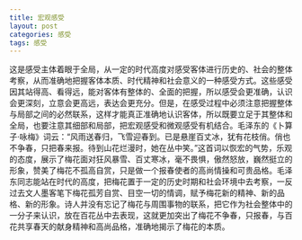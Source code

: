 ```yaml
---
title: 宏观感受
layout: post
categories: 感受
tags: 感受
---
```


这是感受主体着眼于全局，从一定的时代高度对感受客体进行历史的、社会的整体考察，从而准确地把握客体本质、时代精神和社会意义的一种感受方式。这些感受因其站得高、看得远，能对客体有整体的、全面的把握，所以感受会更准确，认识会更深刻，立意会更高远，表达会更充分。但是，在感受过程中必须注意把握整体与局部之间的必然联系，这样才能真正准确地认识客体，所以既要立足于其整体和全局，也要注意其细部和局部，把宏观感受和微观感受有机结合。毛泽东的《卜算子·咏梅》词云：“风雨送春归，飞雪迎春到。已是悬崖百丈冰，犹有花枝俏。俏也不争春，只把春来报。待到山花烂漫时，她在丛中笑。”这首词以恢宏的气势，乐观的态度，展示了梅花面对狂风暴雪、百丈寒冰，毫不畏惧，傲然怒放，巍然挺立的形象，赞美了梅花不孤高自赏，只是做一个报春使者的高尚情操和可贵品格。毛泽东同志能站在时代的高度，把梅花置于一定的历史时期和社会环境中去考察，一反过去文人墨客笔下梅花孤芳自赏、目空一切的情调，赋予梅花新的精神、新的品格、新的形象。诗人并没有忘记了梅花与周围事物的联系，把它作为社会整体中的一分子来认识，放在百花丛中去表现，这就更加突出了梅花不争春，只报春，与百花共享春天的献身精神和高尚品格，准确地揭示了梅花的本质。 